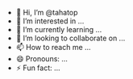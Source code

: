 - 👋 Hi, I’m @tahatop
- 👀 I’m interested in ...
- 🌱 I’m currently learning ...
- 💞️ I’m looking to collaborate on ...
- 📫 How to reach me ...
- 😄 Pronouns: ...
- ⚡ Fun fact: ...

<!---
tahatop/tahatop is a ✨ special ✨ repository because its `README.md` (this file) appears on your GitHub profile.
You can click the Preview link to take a look at your changes.
--->
